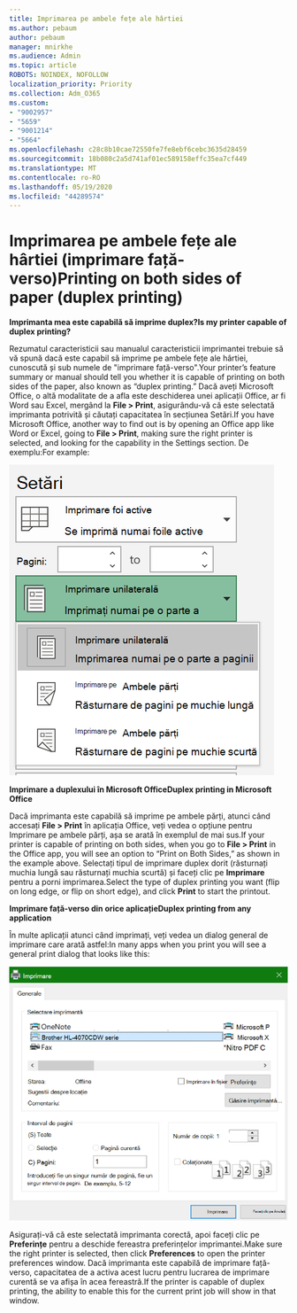 ```yaml
---
title: Imprimarea pe ambele fețe ale hârtiei
ms.author: pebaum
author: pebaum
manager: mnirkhe
ms.audience: Admin
ms.topic: article
ROBOTS: NOINDEX, NOFOLLOW
localization_priority: Priority
ms.collection: Adm_O365
ms.custom:
- "9002957"
- "5659"
- "9001214"
- "5664"
ms.openlocfilehash: c28c8b10cae72550fe7fe8ebf6cebc3635d28459
ms.sourcegitcommit: 18b080c2a5d741af01ec589158effc35ea7cf449
ms.translationtype: MT
ms.contentlocale: ro-RO
ms.lasthandoff: 05/19/2020
ms.locfileid: "44289574"
---
```

# <a name="printing-on-both-sides-of-paper-duplex-printing"></a><span data-ttu-id="0d37f-102">Imprimarea pe ambele fețe ale hârtiei (imprimare față-verso)</span><span class="sxs-lookup"><span data-stu-id="0d37f-102">Printing on both sides of paper (duplex printing)</span></span>

<span data-ttu-id="0d37f-103">**Imprimanta mea este capabilă să imprime duplex?**</span><span class="sxs-lookup"><span data-stu-id="0d37f-103">**Is my printer capable of duplex printing?**</span></span>

<span data-ttu-id="0d37f-104">Rezumatul caracteristicii sau manualul caracteristicii imprimantei trebuie să vă spună dacă este capabil să imprime pe ambele fețe ale hârtiei, cunoscută și sub numele de "imprimare față-verso".</span><span class="sxs-lookup"><span data-stu-id="0d37f-104">Your printer’s feature summary or manual should tell you whether it is capable of printing on both sides of the paper, also known as “duplex printing.”</span></span> <span data-ttu-id="0d37f-105">Dacă aveți Microsoft Office, o altă modalitate de a afla este deschiderea unei aplicații Office, ar fi Word sau Excel, mergând la **File > Print**, asigurându-vă că este selectată imprimanta potrivită și căutați capacitatea în secțiunea Setări.</span><span class="sxs-lookup"><span data-stu-id="0d37f-105">If you have Microsoft Office, another way to find out is by opening an Office app like Word or Excel, going to **File > Print**, making sure the right printer is selected, and looking for the capability in the Settings section.</span></span> <span data-ttu-id="0d37f-106">De exemplu:</span><span class="sxs-lookup"><span data-stu-id="0d37f-106">For example:</span></span> 

![Setările imprimantei](media/print-settings.png)

<span data-ttu-id="0d37f-108">**Imprimare a duplexului în Microsoft Office**</span><span class="sxs-lookup"><span data-stu-id="0d37f-108">**Duplex printing in Microsoft Office**</span></span>

<span data-ttu-id="0d37f-109">Dacă imprimanta este capabilă să imprime pe ambele părți, atunci când accesați **File > Print** în aplicația Office, veți vedea o opțiune pentru Imprimare pe ambele părți, așa se arată în exemplul de mai sus.</span><span class="sxs-lookup"><span data-stu-id="0d37f-109">If your printer is capable of printing on both sides, when you go to **File > Print** in the Office app, you will see an option to “Print on Both Sides,” as shown in the example above.</span></span>  <span data-ttu-id="0d37f-110">Selectați tipul de imprimare duplex dorit (răsturnați muchia lungă sau răsturnați muchia scurtă) și faceți clic pe **Imprimare** pentru a porni imprimarea.</span><span class="sxs-lookup"><span data-stu-id="0d37f-110">Select the type of duplex printing you want (flip on long edge, or flip on short edge), and click **Print** to start the printout.</span></span>

<span data-ttu-id="0d37f-111">**Imprimare față-verso din orice aplicație**</span><span class="sxs-lookup"><span data-stu-id="0d37f-111">**Duplex printing from any application**</span></span>

<span data-ttu-id="0d37f-112">În multe aplicații atunci când imprimați, veți vedea un dialog general de imprimare care arată astfel:</span><span class="sxs-lookup"><span data-stu-id="0d37f-112">In many apps when you print you will see a general print dialog that looks like this:</span></span> 

![Dialog imprimare](media/print-dialog.png)

<span data-ttu-id="0d37f-114">Asigurați-vă că este selectată imprimanta corectă, apoi faceți clic pe **Preferințe** pentru a deschide fereastra preferințelor imprimantei.</span><span class="sxs-lookup"><span data-stu-id="0d37f-114">Make sure the right printer is selected, then click **Preferences** to open the printer preferences window.</span></span> <span data-ttu-id="0d37f-115">Dacă imprimanta este capabilă de imprimare față-verso, capacitatea de a activa acest lucru pentru lucrarea de imprimare curentă se va afișa în acea fereastră.</span><span class="sxs-lookup"><span data-stu-id="0d37f-115">If the printer is capable of duplex printing, the ability to enable this for the current print job will show in that window.</span></span>
